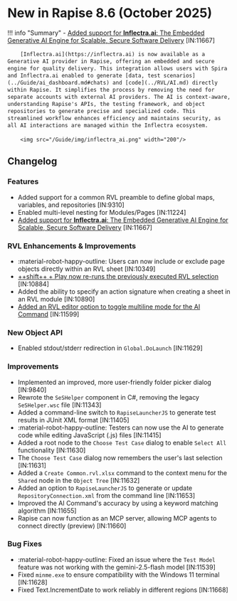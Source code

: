 # New in Rapise 8.6 (October 2025)

!!! info "Summary"
    - [Added support for **Inflectra.ai**: The Embedded Generative AI Engine for Scalable, Secure Software Delivery](../Guide/ai_dashboard.md#inflectraai) [IN:11667]

		[Inflectra.ai](https://inflectra.ai) is now available as a Generative AI provider in Rapise, offering an embedded and secure engine for quality delivery. This integration allows users with Spira and Inflectra.ai enabled to generate [data, test scenarios](../Guide/ai_dashboard.md#chats) and [code](../RVL/AI.md) directly within Rapise. It simplifies the process by removing the need for separate accounts with external AI providers. The AI is context-aware, understanding Rapise's APIs, the testing framework, and object repositories to generate precise and specialized code. This streamlined workflow enhances efficiency and maintains security, as all AI interactions are managed within the Inflectra ecosystem.

		<img src="/Guide/img/inflectra_ai.png" width="200"/>


## Changelog

### Features

- Added support for a common RVL preamble to define global maps, variables, and repositories [IN:9310]
- Enabled multi-level nesting for Modules/Pages [IN:11224]
- [Added support for **Inflectra.ai**: The Embedded Generative AI Engine for Scalable, Secure Software Delivery](../Guide/ai_dashboard.md#inflectraai) [IN:11667]

### RVL Enhancements & Improvements

- :material-robot-happy-outline: Users can now include or exclude page objects directly within an RVL sheet [IN:10349]
- [++shift++ + Play now re-runs the previously executed RVL selection](../Guide/playback.md#replay-rvl-selection) [IN:10884]
- Added the ability to specify an action signature when creating a sheet in an RVL module [IN:10890]
- [Added an RVL editor option to toggle multiline mode for the AI Command](../Guide/options_dialog.md#rvl-editor) [IN:11599]

### New Object API

- Enabled stdout/stderr redirection in `Global.DoLaunch` [IN:11629]

### Improvements

- Implemented an improved, more user-friendly folder picker dialog [IN:9840]
- Rewrote the `SeSHelper` component in C#, removing the legacy `SeSHelper.wsc` file [IN:11343]
- Added a command-line switch to `RapiseLauncherJS` to generate test results in JUnit XML format [IN:11405]
- :material-robot-happy-outline: Testers can now use the AI to generate code while editing JavaScript (.js) files [IN:11415]
- Added a root node to the `Choose Test Case` dialog to enable `Select All` functionality [IN:11630]
- The `Choose Test Case` dialog now remembers the user's last selection [IN:11631]
- Added a `Create Common.rvl.xlsx` command to the context menu for the `Shared` node in the `Object Tree` [IN:11632]
- Added an option to `RapiseLauncherJS` to generate or update `RepositoryConnection.xml` from the command line [IN:11653]
- Improved the AI Command's accuracy by using a keyword matching algorithm [IN:11655]
- Rapise can now function as an MCP server, allowing MCP agents to connect directly (preview) [IN:11660]

### Bug Fixes

- :material-robot-happy-outline: Fixed an issue where the `Test Model` feature was not working with the gemini-2.5-flash model [IN:11539]
- Fixed `minme.exe` to ensure compatibility with the Windows 11 terminal [IN:11628]
- Fixed Text.IncrementDate to work reliably in different regions [IN:11668]
